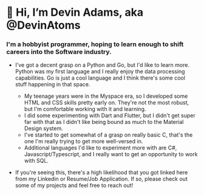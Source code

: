 # 👋 Hi, I’m Devin Adams, aka @DevinAtoms

### I'm a hobbyist programmer, hoping to learn enough to shift careers into the Software industry.

- I've got a decent grasp on a Python and Go, but I'd like to learn more. Python was my first language and I really enjoy the data processing capabilities. Go is just a cool language and I think there's some cool stuff happening in that space.

  - My teenage years were in the Myspace era, so I developed some HTML and CSS skills pretty early on. They're not the most robust, but I'm comfortable working with it and learning.
  - I did some experimenting with Dart and Flutter, but I didn't get super far with that as I didn't like being bound as much to the Material Design system.
  - I've started to get somewhat of a grasp on really basic C, that's the one I'm really trying to get more well-versed in.
  - Additional languages I'd like to experiment more with are C#, Javascript/Typescript, and I really want to get an opportunity to work with SQL.

- If you're seeing this, there's a high likelihood that you got linked here from my Linkedin or Resume/Job Application. If so, please check out some of my projects and feel free to reach out!
